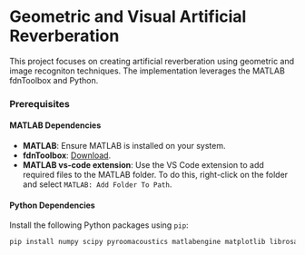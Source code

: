 # Geometric and Visual Artificial Reverberation

This project focuses on creating artificial reverberation using geometric and image recogniton techniques. The implementation leverages the MATLAB fdnToolbox and Python.

### Prerequisites

#### MATLAB Dependencies

- **MATLAB**: Ensure MATLAB is installed on your system.
- **fdnToolbox**: [Download](https://github.com/SebastianJiroSchlecht/fdnToolbox).
- **MATLAB vs-code extension**: Use the VS Code extension to add required files to the MATLAB folder. To do this, right-click on the folder and select `MATLAB: Add Folder To Path`.

#### Python Dependencies

Install the following Python packages using `pip`:

```bash
pip install numpy scipy pyroomacoustics matlabengine matplotlib librosa sympy openai
```

